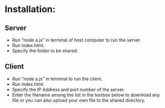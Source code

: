 # Installation:

## Server
* Run “node a.js” in terminal of host computer to run the server.  
* Run index.html.
* Specify the folder to be shared.  
## Client
* Run “node a.js” in terminal to run the client.  
* Run index.html.
* Specify the IP Address and port number of the server.  
* Enter the filename among the list in the textbox below to download any file or you can also upload your own file to the shared directory.
